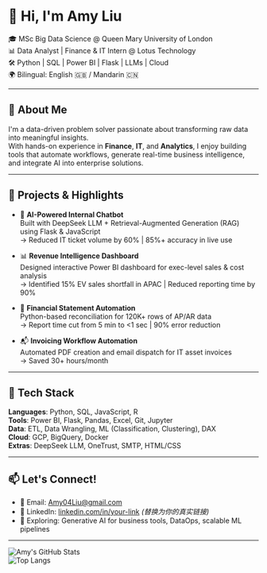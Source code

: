 # 👋 Hi, I'm Amy Liu

🎓 MSc Big Data Science @ Queen Mary University of London  
📊 Data Analyst | Finance & IT Intern @ Lotus Technology  
🛠 Python | SQL | Power BI | Flask | LLMs | Cloud  
🌍 Bilingual: English 🇬🇧 / Mandarin 🇨🇳

---

## 🚀 About Me

I'm a data-driven problem solver passionate about transforming raw data into meaningful insights.  
With hands-on experience in **Finance**, **IT**, and **Analytics**, I enjoy building tools that automate workflows, generate real-time business intelligence, and integrate AI into enterprise solutions.

---

## 💼 Projects & Highlights

- 🧠 **AI-Powered Internal Chatbot**  
  Built with DeepSeek LLM + Retrieval-Augmented Generation (RAG) using Flask & JavaScript  
  → Reduced IT ticket volume by 60% | 85%+ accuracy in live use  

- 📊 **Revenue Intelligence Dashboard**  
  Designed interactive Power BI dashboard for exec-level sales & cost analysis  
  → Identified 15% EV sales shortfall in APAC | Reduced reporting time by 90%  

- 📑 **Financial Statement Automation**  
  Python-based reconciliation for 120K+ rows of AP/AR data  
  → Report time cut from 5 min to <1 sec | 90% error reduction  

- 📬 **Invoicing Workflow Automation**  
  Automated PDF creation and email dispatch for IT asset invoices  
  → Saved 30+ hours/month  

---

## 🧰 Tech Stack

**Languages**: Python, SQL, JavaScript, R  
**Tools**: Power BI, Flask, Pandas, Excel, Git, Jupyter  
**Data**: ETL, Data Wrangling, ML (Classification, Clustering), DAX  
**Cloud**: GCP, BigQuery, Docker  
**Extras**: DeepSeek LLM, OneTrust, SMTP, HTML/CSS

---

## 📫 Let's Connect!

- 📧 Email: [Amy04Liu@gmail.com](mailto:Amy04Liu@gmail.com)  
- 💼 LinkedIn: [linkedin.com/in/your-link](https://www.linkedin.com/in/amyliu0825/) *(替换为你的真实链接)*  
- 🧪 Exploring: Generative AI for business tools, DataOps, scalable ML pipelines

---

![Amy's GitHub Stats](https://github-readme-stats.vercel.app/api?username=your-github-username&show_icons=true&theme=default)  
![Top Langs](https://github-readme-stats.vercel.app/api/top-langs/?username=your-github-username&layout=compact)

